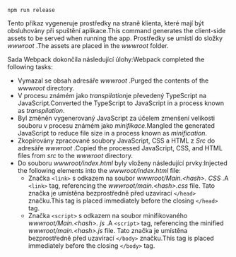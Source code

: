```console
npm run release
```

<span data-ttu-id="9df68-101">Tento příkaz vygeneruje prostředky na straně klienta, které mají být obsluhovány při spuštění aplikace.</span><span class="sxs-lookup"><span data-stu-id="9df68-101">This command generates the client-side assets to be served when running the app.</span></span> <span data-ttu-id="9df68-102">Prostředky se umístí do složky *wwwroot* .</span><span class="sxs-lookup"><span data-stu-id="9df68-102">The assets are placed in the *wwwroot* folder.</span></span>

<span data-ttu-id="9df68-103">Sada Webpack dokončila následující úlohy:</span><span class="sxs-lookup"><span data-stu-id="9df68-103">Webpack completed the following tasks:</span></span>

* <span data-ttu-id="9df68-104">Vymazal se obsah adresáře *wwwroot* .</span><span class="sxs-lookup"><span data-stu-id="9df68-104">Purged the contents of the *wwwroot* directory.</span></span>
* <span data-ttu-id="9df68-105">V procesu známém jako *transpilation*je převedený TypeScript na JavaScript.</span><span class="sxs-lookup"><span data-stu-id="9df68-105">Converted the TypeScript to JavaScript in a process known as *transpilation*.</span></span>
* <span data-ttu-id="9df68-106">Byl změněn vygenerovaný JavaScript za účelem zmenšení velikosti souboru v procesu známém jako *minifikace*.</span><span class="sxs-lookup"><span data-stu-id="9df68-106">Mangled the generated JavaScript to reduce file size in a process known as *minification*.</span></span>
* <span data-ttu-id="9df68-107">Zkopírovány zpracované soubory JavaScript, CSS a HTML z *Src* do adresáře *wwwroot* .</span><span class="sxs-lookup"><span data-stu-id="9df68-107">Copied the processed JavaScript, CSS, and HTML files from *src* to the *wwwroot* directory.</span></span>
* <span data-ttu-id="9df68-108">Do souboru *wwwroot/index.html* byly vloženy následující prvky:</span><span class="sxs-lookup"><span data-stu-id="9df68-108">Injected the following elements into the *wwwroot/index.html* file:</span></span>
  * <span data-ttu-id="9df68-109">Značka `<link>` s odkazem na soubor *wwwroot/Main.\<hash\>. CSS* .</span><span class="sxs-lookup"><span data-stu-id="9df68-109">A `<link>` tag, referencing the *wwwroot/main.\<hash\>.css* file.</span></span> <span data-ttu-id="9df68-110">Tato značka je umístěna bezprostředně před uzavírací `</head>` značku.</span><span class="sxs-lookup"><span data-stu-id="9df68-110">This tag is placed immediately before the closing `</head>` tag.</span></span>
  * <span data-ttu-id="9df68-111">Značka `<script>` s odkazem na soubor minifikovaného *wwwroot/Main.\<hash\>. js* .</span><span class="sxs-lookup"><span data-stu-id="9df68-111">A `<script>` tag, referencing the minified *wwwroot/main.\<hash\>.js* file.</span></span> <span data-ttu-id="9df68-112">Tato značka je umístěna bezprostředně před uzavírací `</body>` značku.</span><span class="sxs-lookup"><span data-stu-id="9df68-112">This tag is placed immediately before the closing `</body>` tag.</span></span>